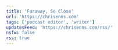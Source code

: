 ```yaml
---
title: 'Faraway, So Close'
url: 'https://chrisenns.com'
tags: ['podcast editor', 'writer']
updatesFeed: 'https://chrisenns.com/rss/'
nsfw: false
rss: true
---
```

